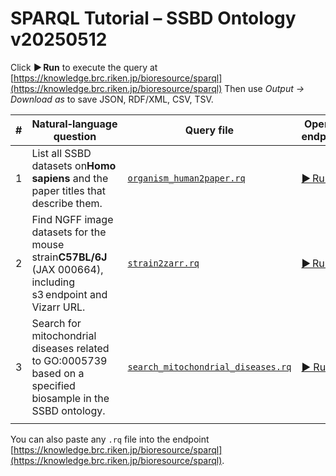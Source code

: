# SPARQL Tutorial – SSBD Ontology v20250512

Click **▶︎ Run** to execute the query at
[https://knowledge.brc.riken.jp/bioresource/sparql](https://knowledge.brc.riken.jp/bioresource/sparql)
Then use *Output → Download as* to save JSON, RDF/XML, CSV, TSV.

| # | Natural‑language question                                                                                            | Query file                                          | Open in endpoint                                                                                                                                                                                                                                                                                                                                                                                                                                                                                                                                                                                                                                                                                                                                                                                                                                                                                                                                                                                                                                                                                                                                                                                                                                                                                                                                                                                                                                                 |
| - | --------------------------------------------------------------------------------------------------------------------- | --------------------------------------------------- | ---------------------------------------------------------------------------------------------------------------------------------------------------------------------------------------------------------------------------------------------------------------------------------------------------------------------------------------------------------------------------------------------------------------------------------------------------------------------------------------------------------------------------------------------------------------------------------------------------------------------------------------------------------------------------------------------------------------------------------------------------------------------------------------------------------------------------------------------------------------------------------------------------------------------------------------------------------------------------------------------------------------------------------------------------------------------------------------------------------------------------------------------------------------------------------------------------------------------------------------------------------------------------------------------------------------------------------------------------------------------------------------------------------------------------------------------------------------- |
| 1 | List all SSBD datasets on**Homo sapiens** and the paper titles that describe them.                             | [`organism_human2paper.rq`](organism_human2paper.rq) | [▶︎ Run](https://knowledge.brc.riken.jp/endpoint?query=PREFIX%20ssbd%3A%20%3Chttp%3A%2F%2Fssbd.riken.jp%2Fontology%2F%3E%0APREFIX%20rdfs%3A%20%3Chttp%3A%2F%2Fwww.w3.org%2F2000%2F01%2Frdf-schema%23%3E%0ASELECT%0A%20%20%3Fdataset%0A%20%20%3Ftitle%0A%20%20%3Fproject%20%20%20%20%20%20%20%20%20%20%20%20%20%20%0A%20%20%3Fpaper%20%20%20%20%20%20%20%20%20%20%0A%20%20%3FDOI%20%20%20%20%20%20%20%20%20%20%20%20%0A%20%20%3FPMID%20%20%20%20%20%20%20%20%20%20%20%0A%20%20%3FpaperInfo%20%20%20%20%20%20%0AWHERE%20%7B%0A%20%20%3Fbs%20ssbd%3Ais_about_organism%20%3Chttp%3A%2F%2Fpurl.obolibrary.org%2Fobo%2FNCBITaxon_9606%3E%20.%0A%20%20%3Fdataset%20ssbd%3Ahas_biosample_information%20%3Fbs%20%3B%0A%20%20%20%20%20%20%20%20%20%20%20ssbd%3Ahas_dataset_title%20%20%20%20%20%20%20%20%20%3Ftitle.%0A%20%20OPTIONAL%20%7B%0A%20%20%20%20%3Fproject%20ssbd%3Ahas_dataset_output%20%3Fdataset%20.%0A%20%20%20%20OPTIONAL%20%7B%0A%20%20%20%20%20%20%3Fproject%20ssbd%3Ahas_project_publications%20%3Fpaper%20.%0A%20%20%20%20%20%20OPTIONAL%20%7B%20%3Fpaper%20ssbd%3Ahas_doi%20%3FDOI%3B%0A%20%20%20%20%20%20%20%20%20%20%20%20%20%20%20%20%20%20%20%20%20%20%20%20ssbd%3Ahas_PMID%20%3FPMID%3B%0A%20%20%20%20%20%20%20%20%20%20%20%20%20%20%20%20%20%20%20%20%20%20%20%20ssbd%3Ahas_paper_information%20%3FpaperInfo.%0A%20%20%20%20%20%20%20%20%20%20%20%20%20%20%20%7D%0A%20%20%20%20%7D%0A%20%20%7D%0A%7D) |
| 2 | Find NGFF image datasets for the mouse strain**C57BL/6J** (JAX 000664), including s3 endpoint and Vizarr URL. | [`strain2zarr.rq`](strain2zarr.rq)                   | [▶︎ Run](https://knowledge.brc.riken.jp/endpoint?query=PREFIX+ssbd%3A+%3Chttp%3A%2F%2Fssbd.riken.jp%2Fontology%2F%3E%0D%0APREFIX+rdfs%3A+%3Chttp%3A%2F%2Fwww.w3.org%2F2000%2F01%2Frdf-schema%23%3E%0D%0A%0D%0ASELECT%0D%0A++%3FstrainLabel%0D%0A++%3FdatasetStr%0D%0A++%3FbsStr%0D%0A++%3FtitleStr%0D%0A++%3FmethodIRIstr%0D%0A++%3FmethodLabel%0D%0A++%3FzarrStr%0D%0A++%3FvizarrStr%0D%0AWHERE+%7B%0D%0A++VALUES+%3FtargetStrain+%7B%0D%0A++++%3Chttps%3A%2F%2Fwww.jax.org%2Fstrain%2F000664%3E%0D%0A++++%3Chttps%3A%2F%2Fwww.jax.org%2Fstrain%2F000651%3E%0D%0A++%7D%0D%0A%0D%0A++%3FtargetStrain+rdfs%3Alabel+%3FstrainLabel_raw+.%0D%0A++BIND%28STR%28%3FstrainLabel_raw%29+AS+%3FstrainLabel%29%0D%0A%0D%0A++%3Fbs_raw+ssbd%3Ais_about_strain+%3FtargetStrain+.%0D%0A++BIND%28STR%28%3Fbs_raw%29+AS+%3FbsStr%29%0D%0A%0D%0A++%3Fdataset_raw+ssbd%3Ahas_biosample_information+%3Fbs_raw+%3B%0D%0A+++++++++++++++ssbd%3Ahas_dataset_title+%3Ftitle_raw+.%0D%0A++BIND%28STR%28%3Fdataset_raw%29+AS+%3FdatasetStr%29%0D%0A++BIND%28STR%28%3Ftitle_raw%29+++AS+%3FtitleStr%29%0D%0A%0D%0A++%3Fdataset_raw+ssbd%3Ahas_imaging_method_total_info+%3FimNode+.%0D%0A++%3FimNode++++++ssbd%3Ahas_imaging_method_recorded_type+%3FmethodIRI_raw+.%0D%0A++BIND%28STR%28%3FmethodIRI_raw%29+AS+%3FmethodIRIstr%29%0D%0A%0D%0A++OPTIONAL+%7B%0D%0A++++%3FmethodIRI_raw+rdfs%3Alabel+%3FmethodLabel_raw+.%0D%0A++++FILTER%28LANG%28%3FmethodLabel_raw%29+%3D+%22en%22+%7C%7C+LANG%28%3FmethodLabel_raw%29+%3D+%22%22%29%0D%0A++++BIND%28STR%28%3FmethodLabel_raw%29+AS+%3FmethodLabel%29%0D%0A++%7D%0D%0A%0D%0A++%3Fdataset_raw+ssbd%3Ahas_ome_zarr_information+%3Fngff+.%0D%0A++%3Fngff+ssbd%3Ahas_vizarr_url+%3Fvizarr_raw+.%0D%0A++FILTER%28STRLEN%28STR%28%3Fvizarr_raw%29%29+%3E+0%29%0D%0A++BIND%28STR%28%3Fvizarr_raw%29+AS+%3FvizarrStr%29%0D%0A%0D%0A++OPTIONAL+%7B%0D%0A++++%3Fngff+ssbd%3Ahas_s3_endpoint+%3Fzarr_raw+.%0D%0A++++BIND%28STR%28%3Fzarr_raw%29+AS+%3FzarrStr%29%0D%0A++%7D%0D%0A%7D%0D%0AORDER+BY+%3FstrainLabel+%3FdatasetStr%0D%0A) |
| 3 | Search for mitochondrial diseases related to GO:0005739 based on a specified biosample in the SSBD ontology. | [`search_mitochondrial_diseases.rq`](search_mitochondrial_diseases.rq) | [▶︎ Run](https://knowledge.brc.riken.jp/endpoint?query=PREFIX+ssbd%3A++++%3Chttp%3A%2F%2Fssbd.riken.jp%2Fontology%2F%3E%0D%0APREFIX+obo%3A+++++%3Chttp%3A%2F%2Fpurl.obolibrary.org%2Fobo%2F%3E%0D%0APREFIX+ro%3A++++++%3Chttp%3A%2F%2Fpurl.obolibrary.org%2Fobo%2FRO_%3E%0D%0APREFIX+owl%3A+++++%3Chttp%3A%2F%2Fwww.w3.org%2F2002%2F07%2Fowl%23%3E%0D%0APREFIX+rdf%3A+++++%3Chttp%3A%2F%2Fwww.w3.org%2F1999%2F02%2F22-rdf-syntax-ns%23%3E%0D%0APREFIX+rdfs%3A++++%3Chttp%3A%2F%2Fwww.w3.org%2F2000%2F01%2Frdf-schema%23%3E%0D%0APREFIX+oboInOwl%3A%3Chttp%3A%2F%2Fwww.geneontology.org%2Fformats%2FoboInOwl%23%3E%0D%0A%0D%0ASELECT+DISTINCT+%3FdiseaseIRI+%3FdiseaseLabel+%3FdbXref%0D%0AWHERE+%7B%0D%0A++%23+1.+Specify+the+biosample+of+interest+by+its+IRI+and+confirm+it%27s+about+mitochondrion+%28GO%3A0005739%29%0D%0A++ssbd%3Assbd-biosample-163-Fig4A_STED_mitochondial_HBSS3h%0D%0A++++ssbd%3Ais_about_GO_cc+obo%3AGO_0005739+.%0D%0A%0D%0A++%23+2.+Find+MONDO+classes+that+have+a+restriction+%28RO%3A0004020+someValuesFrom+GO%3A0005739%29%0D%0A++%23++++either+via+equivalentClass+intersection+or+direct+subclass+restriction.%0D%0A++%7B%0D%0A++++%3FdiseaseIRI+owl%3AequivalentClass+%3Fec+.%0D%0A++++%3Fec+owl%3AintersectionOf+%3Flist+.%0D%0A++++%3Flist+rdf%3Arest%2A%2Frdf%3Afirst+%3Frest+.%0D%0A++++%3Frest+a+owl%3ARestriction+%3B%0D%0A++++++++++owl%3AonProperty+ro%3A0004020+%3B%0D%0A++++++++++owl%3AsomeValuesFrom+obo%3AGO_0005739+.%0D%0A++%7D%0D%0A++UNION%0D%0A++%7B%0D%0A++++%3FdiseaseIRI+rdfs%3AsubClassOf+%3Frest2+.%0D%0A++++%3Frest2+a+owl%3ARestriction+%3B%0D%0A+++++++++++owl%3AonProperty+ro%3A0004020+%3B%0D%0A+++++++++++owl%3AsomeValuesFrom+obo%3AGO_0005739+.%0D%0A++%7D%0D%0A%0D%0A++%23+3.+Filter+to+ensure+we+only+retrieve+MONDO+disease+IRIs%0D%0A++FILTER%28STRSTARTS%28STR%28%3FdiseaseIRI%29%2C+%22http%3A%2F%2Fpurl.obolibrary.org%2Fobo%2FMONDO_%22%29%29%0D%0A%0D%0A++%23+4.+Optionally+retrieve+human-readable+labels+and+external+database+xrefs%0D%0A++OPTIONAL+%7B+%3FdiseaseIRI+rdfs%3Alabel++++++++++%3FdiseaseLabel+%7D%0D%0A++OPTIONAL+%7B+%3FdiseaseIRI+oboInOwl%3AhasDbXref+%3FdbXref+++++++%7D%0D%0A%7D%0D%0AORDER+BY+%3FdiseaseIRI) |
 |                                                                                                                                                                                                                                                                                                                                                                |

You can also paste any `.rq` file into the endpoint [https://knowledge.brc.riken.jp/bioresource/sparql](https://knowledge.brc.riken.jp/bioresource/sparql).